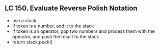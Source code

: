 ## LC 150. Evaluate Reverse Polish Notation
* use a stack
* if token is a number, add it to the stack
* if token is an operator, pop two numbers and process them with the operator, and push the result to the stack
* return stack.peek()